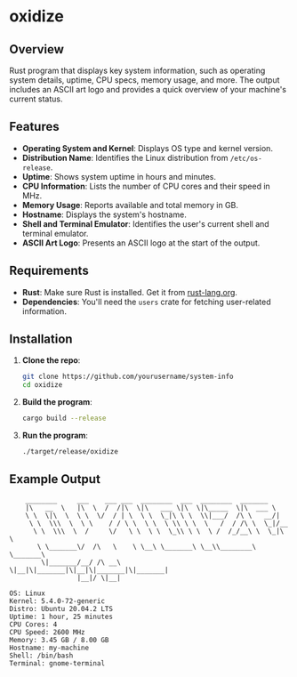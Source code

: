 # oxidize

## Overview

Rust program that displays key system information, such as operating system details, uptime, CPU specs, memory usage, and more. The output includes an ASCII art logo and provides a quick overview of your machine's current status.

## Features

- **Operating System and Kernel**: Displays OS type and kernel version.
- **Distribution Name**: Identifies the Linux distribution from `/etc/os-release`.
- **Uptime**: Shows system uptime in hours and minutes.
- **CPU Information**: Lists the number of CPU cores and their speed in MHz.
- **Memory Usage**: Reports available and total memory in GB.
- **Hostname**: Displays the system's hostname.
- **Shell and Terminal Emulator**: Identifies the user's current shell and terminal emulator.
- **ASCII Art Logo**: Presents an ASCII logo at the start of the output.

## Requirements

- **Rust**: Make sure Rust is installed. Get it from [rust-lang.org](https://www.rust-lang.org/).
- **Dependencies**: You'll need the `users` crate for fetching user-related information.

## Installation

1. **Clone the repo**:

    ```bash
    git clone https://github.com/yourusername/system-info
    cd oxidize
    ```

2. **Build the program**:

    ```bash
    cargo build --release
    ```

3. **Run the program**:

    ```bash
    ./target/release/oxidize
    ```

## Example Output


```plaintext
    ________     ___    ___ ___  ________  ___  ________  _______      
    |\   __  \   |\  \  /  /|\  \|\   ___ \|\  \|\_____  \|\  ___ \     
    \ \  \|\  \  \ \  \/  / | \  \ \  \_|\ \ \  \\|___/  /\ \   __/|    
     \ \  \\\  \  \ \    / / \ \  \ \  \ \\ \ \  \   /  / /\ \  \_|/__  
      \ \  \\\  \  /     \/   \ \  \ \  \_\\ \ \  \ /  /_/__\ \  \_|\ \ 
       \ \_______\/  /\   \    \ \__\ \_______\ \__\\________\ \_______\
        \|_______/__/ /\ __\    \|__|\|_______|\|__|\|_______|\|_______|
                 |__|/ \|__|                                            

OS: Linux
Kernel: 5.4.0-72-generic
Distro: Ubuntu 20.04.2 LTS
Uptime: 1 hour, 25 minutes
CPU Cores: 4
CPU Speed: 2600 MHz
Memory: 3.45 GB / 8.00 GB
Hostname: my-machine
Shell: /bin/bash
Terminal: gnome-terminal